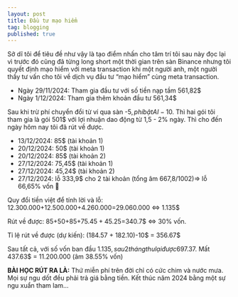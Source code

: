```yaml
---
layout: post
title: Đầu tư mạo hiểm
tag: blogging
published: true
---
```


Sở dĩ tôi để tiêu đề như vậy là tạo điểm nhấn cho tâm trí tôi sau này đọc lại vì trước đó cũng đã từng long short  một thời gian trên sàn Binance nhưng tôi quyết định mạo hiểm với meta transaction khi một người anh, một người thầy tư vấn cho tôi về dịch vụ đầu tư “mạo hiểm” cùng meta transaction.

- Ngày 29/11/2024: Tham gia đầu tư với số tiền nạp tầm 561,82$
- Ngày 1/12/2024: Tham gia thêm khoản đầu tư 561,34$

Sau khi trừ phí chuyển đổi từ ví qua sàn -5$, phí bật AI -10$. Thì hai gói tôi tham gia là gói 501$ với lợi nhuận dao động từ 1,5 - 2% ngày. Thì cho đến ngày hôm nay tôi đã rút về được.

- 13/12/2024: 85$ (tài khoản 1)
- 20/12/2024: 50$ (tài khoản 1)
- 20/12/2024: 85$ (tài khoản 2)
- 27/12/2024: 75,45$ (tài khoản 1)
- 27/12/2024: 45,24$ (tài khoản 2)
- 27/12/2024: lỗ 333,9$ cho 2 tài khoản (tổng âm 667,8$/1002$)⇒ lỗ 66,65% vốn 🥴

Quy đổi tiền việt để tính lời và lỗ:  12.300.000+12.500.000+4.260.000=29.060.000 <=> 1.135$

Rút về được: 85$+50$+85$+75.45+45.25$=340.7$ <=> 30% vốn.

Tỉ lệ rút về được (dự kiến): (184.57 + 182.10)-10$ = 356.67$

Sau tất cả, với số vốn ban đầu 1.135$, sau 2 tháng thu lại được 697.37$. Mất 437.63$ = 11.200.000 (âm 38.55% vốn)

**BÀI HỌC RÚT RA LÀ:** Thứ miễn phí trên đời chỉ có cức chim và nước mưa. Mọi sự ngu dốt đều phải trả giá bằng tiền.
Kết thúc năm 2024 bằng một sự ngu xuẩn tham lam…
